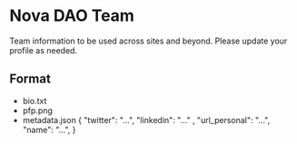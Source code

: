 # Nova DAO Team 

Team information to be used across sites and beyond. Please update your profile as needed. 

## Format 

- bio.txt
- pfp.png
- metadata.json 
  {
    "twitter": "...",
    "linkedin": "..." ,
    "url_personal": "...",
    "name": "...",
  }
